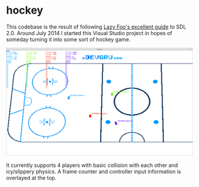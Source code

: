 hockey
======

This codebase is the result of following [Lazy Foo's excellent guide](http://lazyfoo.net/tutorials/SDL/index.php) to SDL 2.0. Around July 2014 I started this Visual Studio project in hopes of someday turning it into some sort of hockey game.

![hockey screenshot 3](https://raw.githubusercontent.com/davgra04/hockey/addingcollision/screenshot3.png)

It currently supports 4 players with basic collision with each other and icy/slippery physics. A frame counter and controller input information is overlayed at the top.

